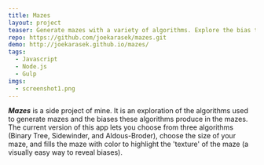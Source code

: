 ```yaml
---
title: Mazes
layout: project
teaser: Generate mazes with a variety of algorithms. Explore the bias these algorithms produce in the maze texture.
repo: https://github.com/joekarasek/mazes.git
demo: http://joekarasek.github.io/mazes/
tags:
  - Javascript
  - Node.js
  - Gulp
imgs:
  - screenshot1.png
---
```

_**Mazes**_ is a side project of mine. It is an exploration of the algorithms used to generate mazes and the biases these algorithms produce in the mazes. The current version of this app lets you choose from three algorithms (Binary Tree, Sidewinder, and Aldous-Broder), choose the size of your maze, and fills the maze with color to highlight the 'texture' of the maze (a visually easy way to reveal biases). 
